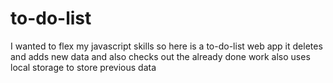 # to-do-list
I wanted to flex my javascript skills so here is a to-do-list web app
it deletes and adds new data and also checks out the already done work
also uses local storage to store previous data

